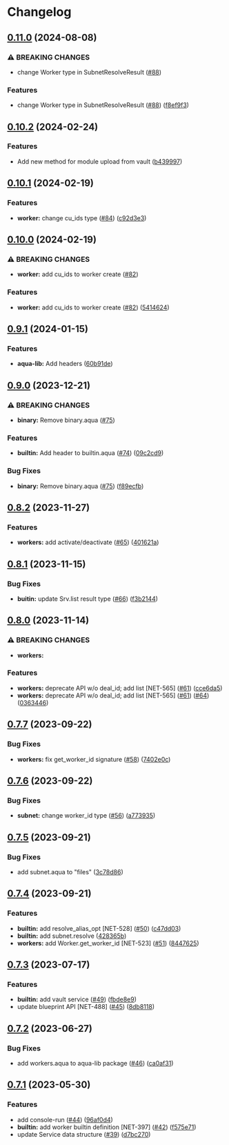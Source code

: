 # Changelog

## [0.11.0](https://github.com/fluencelabs/aqua-lib/compare/aqua-lib-v0.10.2...aqua-lib-v0.11.0) (2024-08-08)


### ⚠ BREAKING CHANGES

* change Worker type in SubnetResolveResult ([#88](https://github.com/fluencelabs/aqua-lib/issues/88))

### Features

* change Worker type in SubnetResolveResult ([#88](https://github.com/fluencelabs/aqua-lib/issues/88)) ([f8ef9f3](https://github.com/fluencelabs/aqua-lib/commit/f8ef9f3a5408354026b6b6fccbf3689b492ff929))

## [0.10.2](https://github.com/fluencelabs/aqua-lib/compare/aqua-lib-v0.10.1...aqua-lib-v0.10.2) (2024-02-24)


### Features

* Add new method for module upload from vault ([b439997](https://github.com/fluencelabs/aqua-lib/commit/b439997ba77168ea7a5e773368e0a03c6167d988))

## [0.10.1](https://github.com/fluencelabs/aqua-lib/compare/aqua-lib-v0.10.0...aqua-lib-v0.10.1) (2024-02-19)


### Features

* **worker:** change cu_ids type ([#84](https://github.com/fluencelabs/aqua-lib/issues/84)) ([c92d3e3](https://github.com/fluencelabs/aqua-lib/commit/c92d3e3363a936b0ba4db6bd0b2e2e42337bcfd1))

## [0.10.0](https://github.com/fluencelabs/aqua-lib/compare/aqua-lib-v0.9.1...aqua-lib-v0.10.0) (2024-02-19)


### ⚠ BREAKING CHANGES

* **worker:** add cu_ids to worker create ([#82](https://github.com/fluencelabs/aqua-lib/issues/82))

### Features

* **worker:** add cu_ids to worker create ([#82](https://github.com/fluencelabs/aqua-lib/issues/82)) ([5414624](https://github.com/fluencelabs/aqua-lib/commit/54146241562fcece7fd6783305d2c5fd32aa6da8))

## [0.9.1](https://github.com/fluencelabs/aqua-lib/compare/aqua-lib-v0.9.0...aqua-lib-v0.9.1) (2024-01-15)


### Features

* **aqua-lib:** Add headers ([60b91de](https://github.com/fluencelabs/aqua-lib/commit/60b91def4a481e56f849f5d04734d117eb29c902))

## [0.9.0](https://github.com/fluencelabs/aqua-lib/compare/aqua-lib-v0.8.2...aqua-lib-v0.9.0) (2023-12-21)


### ⚠ BREAKING CHANGES

* **binary:** Remove binary.aqua ([#75](https://github.com/fluencelabs/aqua-lib/issues/75))

### Features

* **builtin:** Add header to builtin.aqua ([#74](https://github.com/fluencelabs/aqua-lib/issues/74)) ([09c2cd9](https://github.com/fluencelabs/aqua-lib/commit/09c2cd9c07ad25af673dc6f69e5ce4599428dfc0))


### Bug Fixes

* **binary:** Remove binary.aqua ([#75](https://github.com/fluencelabs/aqua-lib/issues/75)) ([f89ecfb](https://github.com/fluencelabs/aqua-lib/commit/f89ecfbe7910aed418a30400b4d6de4a82efa197))

## [0.8.2](https://github.com/fluencelabs/aqua-lib/compare/aqua-lib-v0.8.1...aqua-lib-v0.8.2) (2023-11-27)


### Features

* **workers:** add activate/deactivate ([#65](https://github.com/fluencelabs/aqua-lib/issues/65)) ([401621a](https://github.com/fluencelabs/aqua-lib/commit/401621a38930c8166984ecbf03edede451fe9487))

## [0.8.1](https://github.com/fluencelabs/aqua-lib/compare/aqua-lib-v0.8.0...aqua-lib-v0.8.1) (2023-11-15)


### Bug Fixes

* **buitin:** update Srv.list result type ([#66](https://github.com/fluencelabs/aqua-lib/issues/66)) ([f3b2144](https://github.com/fluencelabs/aqua-lib/commit/f3b2144e35c972c09b1121cdd9fc51135eb6cd68))

## [0.8.0](https://github.com/fluencelabs/aqua-lib/compare/aqua-lib-v0.7.7...aqua-lib-v0.8.0) (2023-11-14)


### ⚠ BREAKING CHANGES

* **workers:** 

### Features

* **workers:** deprecate API w/o deal_id; add list [NET-565] ([#61](https://github.com/fluencelabs/aqua-lib/issues/61)) ([cce6da5](https://github.com/fluencelabs/aqua-lib/commit/cce6da5f423837a1f0748150f9c703cae4f05fa5))
* **workers:** deprecate API w/o deal_id; add list [NET-565] ([#61](https://github.com/fluencelabs/aqua-lib/issues/61)) ([#64](https://github.com/fluencelabs/aqua-lib/issues/64)) ([0363446](https://github.com/fluencelabs/aqua-lib/commit/0363446d790f7fd19d632e1016aee99f92ca9b39))

## [0.7.7](https://github.com/fluencelabs/aqua-lib/compare/aqua-lib-v0.7.6...aqua-lib-v0.7.7) (2023-09-22)


### Bug Fixes

* **workers:** fix get_worker_id signature ([#58](https://github.com/fluencelabs/aqua-lib/issues/58)) ([7402e0c](https://github.com/fluencelabs/aqua-lib/commit/7402e0c072a0dd95e5321cba292ae58608ded82a))

## [0.7.6](https://github.com/fluencelabs/aqua-lib/compare/aqua-lib-v0.7.5...aqua-lib-v0.7.6) (2023-09-22)


### Bug Fixes

* **subnet:** change worker_id type ([#56](https://github.com/fluencelabs/aqua-lib/issues/56)) ([a773935](https://github.com/fluencelabs/aqua-lib/commit/a773935d65d484f715a7349521d9802eb8f32f4a))

## [0.7.5](https://github.com/fluencelabs/aqua-lib/compare/aqua-lib-v0.7.4...aqua-lib-v0.7.5) (2023-09-21)


### Bug Fixes

* add subnet.aqua to "files" ([3c78d86](https://github.com/fluencelabs/aqua-lib/commit/3c78d8693f909da9ec935e59bb2f48a862532dc9))

## [0.7.4](https://github.com/fluencelabs/aqua-lib/compare/aqua-lib-v0.7.3...aqua-lib-v0.7.4) (2023-09-21)


### Features

* **builtin:** add resolve_alias_opt [NET-528] ([#50](https://github.com/fluencelabs/aqua-lib/issues/50)) ([c47dd03](https://github.com/fluencelabs/aqua-lib/commit/c47dd03e8cd20c6e5d30634adf3991289e1bde50))
* **builtin:** add subnet.resolve ([428365b](https://github.com/fluencelabs/aqua-lib/commit/428365b886f0690090fa0c7241111c62ab792d9c))
* **workers:** add Worker.get_worker_id [NET-523] ([#51](https://github.com/fluencelabs/aqua-lib/issues/51)) ([8447625](https://github.com/fluencelabs/aqua-lib/commit/8447625cfaa8bb1973427a0e989ef16143cc204a))

## [0.7.3](https://github.com/fluencelabs/aqua-lib/compare/aqua-lib-v0.7.2...aqua-lib-v0.7.3) (2023-07-17)


### Features

* **builtin:** add vault service ([#49](https://github.com/fluencelabs/aqua-lib/issues/49)) ([fbde8e9](https://github.com/fluencelabs/aqua-lib/commit/fbde8e97c2344f9ded12327c0f27bafe56e66999))
* update blueprint API [NET-488] ([#45](https://github.com/fluencelabs/aqua-lib/issues/45)) ([8db8118](https://github.com/fluencelabs/aqua-lib/commit/8db811843c6c377c68b9927bc3bae1eca6944ab6))

## [0.7.2](https://github.com/fluencelabs/aqua-lib/compare/aqua-lib-v0.7.1...aqua-lib-v0.7.2) (2023-06-27)


### Bug Fixes

* add workers.aqua to aqua-lib package ([#46](https://github.com/fluencelabs/aqua-lib/issues/46)) ([ca0af31](https://github.com/fluencelabs/aqua-lib/commit/ca0af31ace0122898382001a2403d905c829ae90))

## [0.7.1](https://github.com/fluencelabs/aqua-lib/compare/aqua-lib-v0.7.0...aqua-lib-v0.7.1) (2023-05-30)


### Features

* add console-run ([#44](https://github.com/fluencelabs/aqua-lib/issues/44)) ([96af0d4](https://github.com/fluencelabs/aqua-lib/commit/96af0d4d4d7c40562142896a5d6500c4e991302f))
* **builtin:** add worker builtin definition [NET-397] ([#42](https://github.com/fluencelabs/aqua-lib/issues/42)) ([f575e71](https://github.com/fluencelabs/aqua-lib/commit/f575e71e054cca529190835ed1cb2f605a544b70))
* update Service data structure ([#39](https://github.com/fluencelabs/aqua-lib/issues/39)) ([d7bc270](https://github.com/fluencelabs/aqua-lib/commit/d7bc270d361c25ac087f989d9eb2c6c86d7fba6b))
